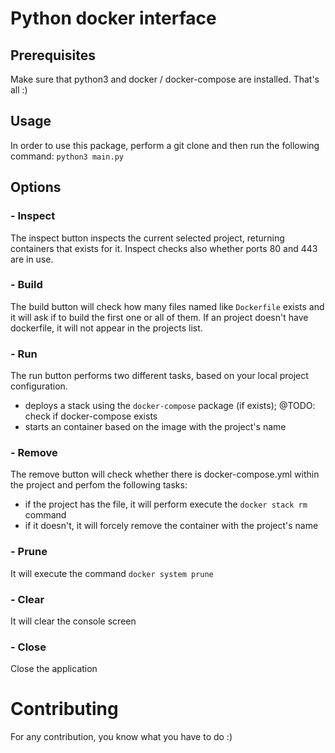 # Python docker interface

## Prerequisites
Make sure that python3 and docker / docker-compose are installed. That's all :) 

## Usage
In order to use this package, perform a git clone and then run the following command:
`python3 main.py`

## Options

### - Inspect
The inspect button inspects the current selected project, returning containers that exists for it.
Inspect checks also whether ports 80 and 443 are in use.

### - Build
The build button will check how many files named like `Dockerfile` exists and it will ask if to build the first one 
or all of them. If an project doesn't have dockerfile, it will not appear in the projects list.

### - Run
The run button performs two different tasks, based on your local project configuration.
- deploys a stack using the `docker-compose` package (if exists);
@TODO: check if docker-compose exists
- starts an container based on the image with the project's name

### - Remove
The remove button will check whether there is docker-compose.yml within the project and perfom the following tasks:
- if the project has the file, it will perform execute the `docker stack rm` command
- if it doesn't, it will forcely remove the container with the project's name 

### - Prune
It will execute the command `docker system prune`

### - Clear
It will clear the console screen

### - Close
Close the application

# Contributing
For any contribution, you know what you have to do :)


